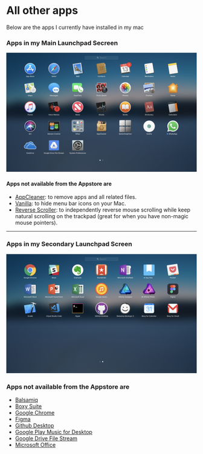 # All other apps

Below are the apps I currently have installed in my mac

### Apps in my Main Launchpad Secreen

![Primary Launchpad Screen](mac01.png "My Main Launchpad Screen")

#### Apps not available from the Appstore are

- [AppCleaner](https://freemacsoft.net/appcleaner/): to remove apps and all related files.
- [Vanilla](https://matthewpalmer.net/vanilla/): to hide menu bar icons on your Mac.
- [Reverse Scroller](https://pilotmoon.com/scrollreverser/): to independently reverse mouse scrolling while keep natural scrolling on the trackpad (great for when you have non-magic mouse pointers).

---

### Apps in my Secondary Launchpad Screen

![Secondary Launchpad Screen](mac02.png "My Secondary Launchpad Screen")

### Apps not available from the Appstore are

- [Balsamiq](https://balsamiq.com/)
- [Boxy Suite](https://www.boxysuite.com/?referral=RZJmjQkzfZejiL9csmCQVZ)
- [Google Chrome](https://www.google.com/chrome/)
- [Figma](https://www.figma.com/)
- [Github Desktop](https://desktop.github.com/)
- [Google Play Music for Desktop](https://www.googleplaymusicdesktopplayer.com/)
- [Google Drive File Stream](https://support.google.com/drive/answer/7329379)
- [Microsoft Office](https://account.microsoft.com/services/office/install)
